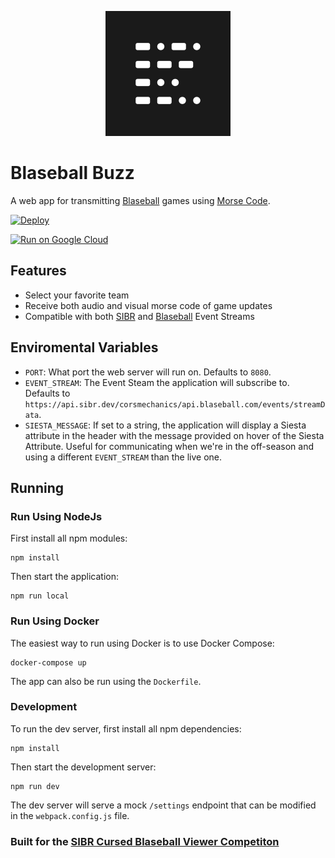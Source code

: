<div align="center">

![Icon](src/images/icon.svg)

</div>

# Blaseball Buzz

A web app for transmitting [Blaseball](https://blaseball.com) games using [Morse Code](https://en.wikipedia.org/wiki/Morse_code).

[![Deploy](https://www.herokucdn.com/deploy/button.svg)](https://heroku.com/deploy)

[![Run on Google Cloud](https://deploy.cloud.run/button.svg)](https://deploy.cloud.run)

## Features

- Select your favorite team
- Receive both audio and visual morse code of game updates
- Compatible with both [SIBR](https://sibr.dev) and [Blaseball](https://blaseball.com) Event Streams

## Enviromental Variables

- `PORT`: What port the web server will run on. Defaults to `8080`.
- `EVENT_STREAM`: The Event Steam the application will subscribe to. Defaults to `https://api.sibr.dev/corsmechanics/api.blaseball.com/events/streamData`.
- `SIESTA_MESSAGE`: If set to a string, the application will display a Siesta attribute in the header with the message provided on hover of the Siesta Attribute. Useful for communicating when we're in the off-season and using a different `EVENT_STREAM` than the live one.

## Running

### Run Using NodeJs

First install all npm modules:

```
npm install
```

Then start the application:

```
npm run local
```

### Run Using Docker

The easiest way to run using Docker is to use Docker Compose:

```
docker-compose up
```

The app can also be run using the `Dockerfile`.

### Development

To run the dev server, first install all npm dependencies:

```
npm install
```

Then start the development server:

```
npm run dev
```

The dev server will serve a mock `/settings` endpoint that can be modified in the `webpack.config.js` file.

### Built for the [SIBR Cursed Blaseball Viewer Competiton](https://cursed.sibr.dev)
